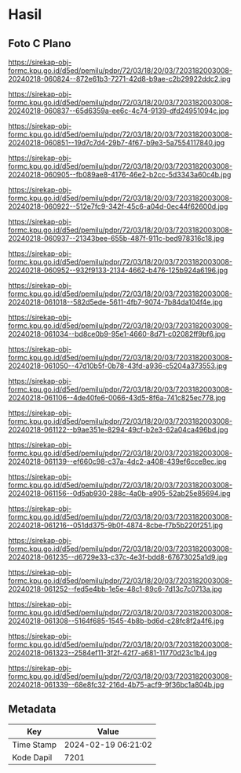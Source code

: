 # Hasil

## Foto C Plano

https://sirekap-obj-formc.kpu.go.id/d5ed/pemilu/pdpr/72/03/18/20/03/7203182003008-20240218-060824--872e61b3-7271-42d8-b9ae-c2b29922ddc2.jpg

https://sirekap-obj-formc.kpu.go.id/d5ed/pemilu/pdpr/72/03/18/20/03/7203182003008-20240218-060837--65d6359a-ee6c-4c74-9139-dfd24951094c.jpg

https://sirekap-obj-formc.kpu.go.id/d5ed/pemilu/pdpr/72/03/18/20/03/7203182003008-20240218-060851--19d7c7d4-29b7-4f67-b9e3-5a7554117840.jpg

https://sirekap-obj-formc.kpu.go.id/d5ed/pemilu/pdpr/72/03/18/20/03/7203182003008-20240218-060905--fb089ae8-4176-46e2-b2cc-5d3343a60c4b.jpg

https://sirekap-obj-formc.kpu.go.id/d5ed/pemilu/pdpr/72/03/18/20/03/7203182003008-20240218-060922--512e7fc9-342f-45c6-a04d-0ec44f62600d.jpg

https://sirekap-obj-formc.kpu.go.id/d5ed/pemilu/pdpr/72/03/18/20/03/7203182003008-20240218-060937--21343bee-655b-487f-911c-bed978316c18.jpg

https://sirekap-obj-formc.kpu.go.id/d5ed/pemilu/pdpr/72/03/18/20/03/7203182003008-20240218-060952--932f9133-2134-4662-b476-125b924a6196.jpg

https://sirekap-obj-formc.kpu.go.id/d5ed/pemilu/pdpr/72/03/18/20/03/7203182003008-20240218-061018--582d5ede-5611-4fb7-9074-7b84da104f4e.jpg

https://sirekap-obj-formc.kpu.go.id/d5ed/pemilu/pdpr/72/03/18/20/03/7203182003008-20240218-061034--bd8ce0b9-95e1-4660-8d71-c02082ff9bf6.jpg

https://sirekap-obj-formc.kpu.go.id/d5ed/pemilu/pdpr/72/03/18/20/03/7203182003008-20240218-061050--47d10b5f-0b78-43fd-a936-c5204a373553.jpg

https://sirekap-obj-formc.kpu.go.id/d5ed/pemilu/pdpr/72/03/18/20/03/7203182003008-20240218-061106--4de40fe6-0066-43d5-8f6a-741c825ec778.jpg

https://sirekap-obj-formc.kpu.go.id/d5ed/pemilu/pdpr/72/03/18/20/03/7203182003008-20240218-061122--b9ae351e-8294-49cf-b2e3-62a04ca496bd.jpg

https://sirekap-obj-formc.kpu.go.id/d5ed/pemilu/pdpr/72/03/18/20/03/7203182003008-20240218-061139--ef660c98-c37a-4dc2-a408-439ef6cce8ec.jpg

https://sirekap-obj-formc.kpu.go.id/d5ed/pemilu/pdpr/72/03/18/20/03/7203182003008-20240218-061156--0d5ab930-288c-4a0b-a905-52ab25e85694.jpg

https://sirekap-obj-formc.kpu.go.id/d5ed/pemilu/pdpr/72/03/18/20/03/7203182003008-20240218-061216--051dd375-9b0f-4874-8cbe-f7b5b220f251.jpg

https://sirekap-obj-formc.kpu.go.id/d5ed/pemilu/pdpr/72/03/18/20/03/7203182003008-20240218-061235--d6729e33-c37c-4e3f-bdd8-67673025a1d9.jpg

https://sirekap-obj-formc.kpu.go.id/d5ed/pemilu/pdpr/72/03/18/20/03/7203182003008-20240218-061252--fed5e4bb-1e5e-48c1-89c6-7d13c7c0713a.jpg

https://sirekap-obj-formc.kpu.go.id/d5ed/pemilu/pdpr/72/03/18/20/03/7203182003008-20240218-061308--5164f685-1545-4b8b-bd6d-c28fc8f2a4f6.jpg

https://sirekap-obj-formc.kpu.go.id/d5ed/pemilu/pdpr/72/03/18/20/03/7203182003008-20240218-061323--2584ef11-3f2f-42f7-a681-11770d23c1b4.jpg

https://sirekap-obj-formc.kpu.go.id/d5ed/pemilu/pdpr/72/03/18/20/03/7203182003008-20240218-061339--68e8fc32-216d-4b75-acf9-9f36bc1a804b.jpg


## Metadata

| Key        | Value               |
| ---------- | ------------------- |
| Time Stamp | 2024-02-19 06:21:02 |
| Kode Dapil | 7201                |



